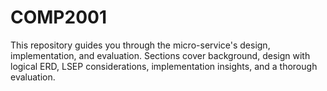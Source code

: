 # COMP2001

This repository guides you through the micro-service's design, implementation, and evaluation.
Sections cover background, design with logical ERD, LSEP considerations, implementation insights, and a thorough evaluation.
